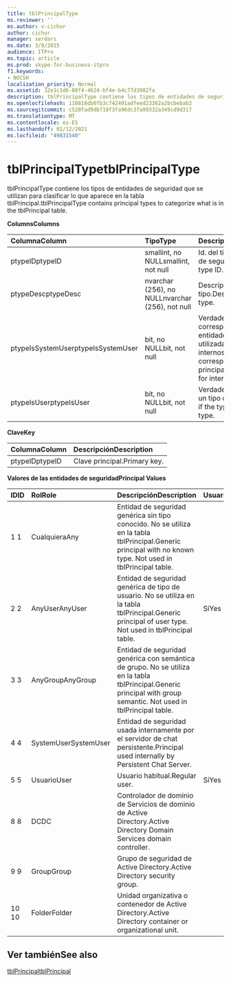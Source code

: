 ```yaml
---
title: tblPrincipalType
ms.reviewer: ''
ms.author: v-cichur
author: cichur
manager: serdars
ms.date: 3/9/2015
audience: ITPro
ms.topic: article
ms.prod: skype-for-business-itpro
f1.keywords:
- NOCSH
localization_priority: Normal
ms.assetid: 32e1c1d6-80f4-4624-bf4e-b4c77d3982fa
description: tblPrincipalType contiene los tipos de entidades de seguridad que se utilizan para clasificar lo que aparece en la tabla tblPrincipal.
ms.openlocfilehash: 110818db0fb3c742491adfeed23362a2bcbebab2
ms.sourcegitcommit: c528fad9db719f3fa96dc3fa99332a349cd9d317
ms.translationtype: MT
ms.contentlocale: es-ES
ms.lasthandoff: 01/12/2021
ms.locfileid: "49831540"
---
```

# <a name="tblprincipaltype"></a><span data-ttu-id="13c5d-103">tblPrincipalType</span><span class="sxs-lookup"><span data-stu-id="13c5d-103">tblPrincipalType</span></span>
 
<span data-ttu-id="13c5d-104">tblPrincipalType contiene los tipos de entidades de seguridad que se utilizan para clasificar lo que aparece en la tabla tblPrincipal.</span><span class="sxs-lookup"><span data-stu-id="13c5d-104">tblPrincipalType contains principal types to categorize what is in the tblPrincipal table.</span></span>
  
<span data-ttu-id="13c5d-105">**Columns**</span><span class="sxs-lookup"><span data-stu-id="13c5d-105">**Columns**</span></span>

|<span data-ttu-id="13c5d-106">**Columna**</span><span class="sxs-lookup"><span data-stu-id="13c5d-106">**Column**</span></span>|<span data-ttu-id="13c5d-107">**Tipo**</span><span class="sxs-lookup"><span data-stu-id="13c5d-107">**Type**</span></span>|<span data-ttu-id="13c5d-108">**Descripción**</span><span class="sxs-lookup"><span data-stu-id="13c5d-108">**Description**</span></span>|
|:-----|:-----|:-----|
|<span data-ttu-id="13c5d-109">ptypeID</span><span class="sxs-lookup"><span data-stu-id="13c5d-109">ptypeID</span></span>  <br/> |<span data-ttu-id="13c5d-110">smallint, no NULL</span><span class="sxs-lookup"><span data-stu-id="13c5d-110">smallint, not null</span></span>  <br/> |<span data-ttu-id="13c5d-111">Id. del tipo de entidad de seguridad</span><span class="sxs-lookup"><span data-stu-id="13c5d-111">Principal type ID.</span></span>  <br/> |
|<span data-ttu-id="13c5d-112">ptypeDesc</span><span class="sxs-lookup"><span data-stu-id="13c5d-112">ptypeDesc</span></span>  <br/> |<span data-ttu-id="13c5d-113">nvarchar (256), no NULL</span><span class="sxs-lookup"><span data-stu-id="13c5d-113">nvarchar (256), not null</span></span>  <br/> |<span data-ttu-id="13c5d-114">Descripción del tipo.</span><span class="sxs-lookup"><span data-stu-id="13c5d-114">Description of the type.</span></span>  <br/> |
|<span data-ttu-id="13c5d-115">ptypeIsSystemUser</span><span class="sxs-lookup"><span data-stu-id="13c5d-115">ptypeIsSystemUser</span></span>  <br/> |<span data-ttu-id="13c5d-116">bit, no NULL</span><span class="sxs-lookup"><span data-stu-id="13c5d-116">bit, not null</span></span>  <br/> |<span data-ttu-id="13c5d-117">Verdadero si el tipo corresponde a las entidades de seguridad utilizadas para fines internos.</span><span class="sxs-lookup"><span data-stu-id="13c5d-117">True if the type corresponds to the principals that are used for internal purposes.</span></span>  <br/> |
|<span data-ttu-id="13c5d-118">ptypeIsUser</span><span class="sxs-lookup"><span data-stu-id="13c5d-118">ptypeIsUser</span></span>  <br/> |<span data-ttu-id="13c5d-119">bit, no NULL</span><span class="sxs-lookup"><span data-stu-id="13c5d-119">bit, not null</span></span>  <br/> |<span data-ttu-id="13c5d-120">Verdadero si el tipo es un tipo de usuario.</span><span class="sxs-lookup"><span data-stu-id="13c5d-120">True if the type is a user type.</span></span>  <br/> |
   
<span data-ttu-id="13c5d-121">**Clave**</span><span class="sxs-lookup"><span data-stu-id="13c5d-121">**Key**</span></span>

|<span data-ttu-id="13c5d-122">**Columna**</span><span class="sxs-lookup"><span data-stu-id="13c5d-122">**Column**</span></span>|<span data-ttu-id="13c5d-123">**Descripción**</span><span class="sxs-lookup"><span data-stu-id="13c5d-123">**Description**</span></span>|
|:-----|:-----|
|<span data-ttu-id="13c5d-124">ptypeID</span><span class="sxs-lookup"><span data-stu-id="13c5d-124">ptypeID</span></span>  <br/> |<span data-ttu-id="13c5d-125">Clave principal.</span><span class="sxs-lookup"><span data-stu-id="13c5d-125">Primary key.</span></span>  <br/> |
   
<span data-ttu-id="13c5d-126">**Valores de las entidades de seguridad**</span><span class="sxs-lookup"><span data-stu-id="13c5d-126">**Principal Values**</span></span>

|<span data-ttu-id="13c5d-127">**ID**</span><span class="sxs-lookup"><span data-stu-id="13c5d-127">**ID**</span></span>|<span data-ttu-id="13c5d-128">**Rol**</span><span class="sxs-lookup"><span data-stu-id="13c5d-128">**Role**</span></span>|<span data-ttu-id="13c5d-129">**Descripción**</span><span class="sxs-lookup"><span data-stu-id="13c5d-129">**Description**</span></span>|<span data-ttu-id="13c5d-130">**Usuario**</span><span class="sxs-lookup"><span data-stu-id="13c5d-130">**User**</span></span>|
|:-----|:-----|:-----|:-----|
|<span data-ttu-id="13c5d-131">1 </span><span class="sxs-lookup"><span data-stu-id="13c5d-131">1</span></span>  <br/> |<span data-ttu-id="13c5d-132">Cualquiera</span><span class="sxs-lookup"><span data-stu-id="13c5d-132">Any</span></span>  <br/> |<span data-ttu-id="13c5d-p101">Entidad de seguridad genérica sin tipo conocido. No se utiliza en la tabla tblPrincipal.</span><span class="sxs-lookup"><span data-stu-id="13c5d-p101">Generic principal with no known type. Not used in tblPrincipal table.</span></span>  <br/> ||
|<span data-ttu-id="13c5d-135">2 </span><span class="sxs-lookup"><span data-stu-id="13c5d-135">2</span></span>  <br/> |<span data-ttu-id="13c5d-136">AnyUser</span><span class="sxs-lookup"><span data-stu-id="13c5d-136">AnyUser</span></span>  <br/> |<span data-ttu-id="13c5d-p102">Entidad de seguridad genérica de tipo de usuario. No se utiliza en la tabla tblPrincipal.</span><span class="sxs-lookup"><span data-stu-id="13c5d-p102">Generic principal of user type. Not used in tblPrincipal table.</span></span>  <br/> |<span data-ttu-id="13c5d-139">Sí</span><span class="sxs-lookup"><span data-stu-id="13c5d-139">Yes</span></span>  <br/> |
|<span data-ttu-id="13c5d-140">3 </span><span class="sxs-lookup"><span data-stu-id="13c5d-140">3</span></span>  <br/> |<span data-ttu-id="13c5d-141">AnyGroup</span><span class="sxs-lookup"><span data-stu-id="13c5d-141">AnyGroup</span></span>  <br/> |<span data-ttu-id="13c5d-p103">Entidad de seguridad genérica con semántica de grupo. No se utiliza en la tabla tblPrincipal.</span><span class="sxs-lookup"><span data-stu-id="13c5d-p103">Generic principal with group semantic. Not used in tblPrincipal table.</span></span>  <br/> ||
|<span data-ttu-id="13c5d-144">4 </span><span class="sxs-lookup"><span data-stu-id="13c5d-144">4</span></span>  <br/> |<span data-ttu-id="13c5d-145">SystemUser</span><span class="sxs-lookup"><span data-stu-id="13c5d-145">SystemUser</span></span>  <br/> |<span data-ttu-id="13c5d-146">Entidad de seguridad usada internamente por el servidor de chat persistente.</span><span class="sxs-lookup"><span data-stu-id="13c5d-146">Principal used internally by Persistent Chat Server.</span></span>  <br/> ||
|<span data-ttu-id="13c5d-147">5 </span><span class="sxs-lookup"><span data-stu-id="13c5d-147">5</span></span>  <br/> |<span data-ttu-id="13c5d-148">Usuario</span><span class="sxs-lookup"><span data-stu-id="13c5d-148">User</span></span>  <br/> |<span data-ttu-id="13c5d-149">Usuario habitual.</span><span class="sxs-lookup"><span data-stu-id="13c5d-149">Regular user.</span></span>  <br/> |<span data-ttu-id="13c5d-150">Sí</span><span class="sxs-lookup"><span data-stu-id="13c5d-150">Yes</span></span>  <br/> |
|<span data-ttu-id="13c5d-151">8 </span><span class="sxs-lookup"><span data-stu-id="13c5d-151">8</span></span>  <br/> |<span data-ttu-id="13c5d-152">DC</span><span class="sxs-lookup"><span data-stu-id="13c5d-152">DC</span></span>  <br/> |<span data-ttu-id="13c5d-153">Controlador de dominio de Servicios de dominio de Active Directory.</span><span class="sxs-lookup"><span data-stu-id="13c5d-153">Active Directory Domain Services domain controller.</span></span>  <br/> ||
|<span data-ttu-id="13c5d-154">9 </span><span class="sxs-lookup"><span data-stu-id="13c5d-154">9</span></span>  <br/> |<span data-ttu-id="13c5d-155">Group</span><span class="sxs-lookup"><span data-stu-id="13c5d-155">Group</span></span>  <br/> |<span data-ttu-id="13c5d-156">Grupo de seguridad de Active Directory.</span><span class="sxs-lookup"><span data-stu-id="13c5d-156">Active Directory security group.</span></span>  <br/> ||
|<span data-ttu-id="13c5d-157">10 </span><span class="sxs-lookup"><span data-stu-id="13c5d-157">10</span></span>  <br/> |<span data-ttu-id="13c5d-158">Folder</span><span class="sxs-lookup"><span data-stu-id="13c5d-158">Folder</span></span>  <br/> |<span data-ttu-id="13c5d-159">Unidad organizativa o contenedor de Active Directory.</span><span class="sxs-lookup"><span data-stu-id="13c5d-159">Active Directory container or organizational unit.</span></span>  <br/> ||
   
## <a name="see-also"></a><span data-ttu-id="13c5d-160">Ver también</span><span class="sxs-lookup"><span data-stu-id="13c5d-160">See also</span></span>

[<span data-ttu-id="13c5d-161">tblPrincipal</span><span class="sxs-lookup"><span data-stu-id="13c5d-161">tblPrincipal</span></span>](tblprincipal.md)
